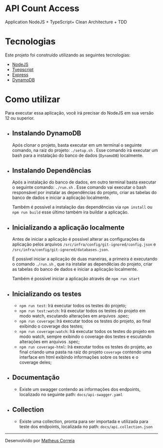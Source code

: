 # API Count Access
Application NodeJS + TypeScript+ Clean Architecture + TDD 

# Tecnologias

Este projeto foi construído utilizando as seguintes tecnologias:

- [NodeJS](https://nodejs.org/en/)
- [Tyepscript](https://www.typescriptlang.org/)
- [Express](https://expressjs.com/pt-br/)
- [DynamoDB](https://aws.amazon.com/pt/dynamodb/)

# Como utilizar

Para executar essa aplicação, você irá precisar do NodeJS em sua versão 12 ou superior.

- ## Instalando DynamoDB

  Após clonar o projeto, basta executar em um terminal o seguinte comando, na raiz do projeto: `./setup.sh` . Esse comando irá executar um bash para a instalação do banco de dados (`DynamoDB`) localmente.

- ## Instalando Dependências

  Após a instalação do banco de dados, em outro terminal basta executar o seguinte comando: `./run.sh` . Esse comando vai executar o bash responsável por instalar as dependências do projeto, criar as tabelas do banco de dados e iniciar a aplicação localmente.

  Também é possivel a instalação das dependências via `npm install` ou `npm run build` esse último também ira buildar a aplicação.

- ## Inicializando a aplicação localmente

  Antes de iniciar a aplicação é possivel alterar as configurações da aplicação pelos arquivos `/src/infra/config/git-ignored/config.json` e `/src/infra/config/git-ignored/databases.json`.

  É possivel iniciar a aplicação de duas maneiras, a primeira é executando o comando `./run.sh` , que ira instalar as dependêcias do projeto, criar as tabelas do banco de dados e iniciar a aplicação localmente.

  Também é possivel iniciar a aplicação através de `npm run start`

- ## Inicializando os testes

  - `npm run test`: Irá executar todos os testes do projeto;
  - `npm run test:watch`: Irá executar todos os testes do projeto em modo watch, escutando alterações em arquivos .spec;
  - `npm run coverage`: Irá executar todos os testes do projeto, ao final exibindo o coverage dos testes;
  - `npm run coverage:watch`: Irá executar todos os testes do projeto em modo watch, sempre exibindo o coverage dos testes e escutando alterações em arquivos .spec;
  - `npm run coverage-html`: Irá executar todos os testes do projeto, ao final criando uma pasta na raiz do projeto `coverage` contendo uma interface em html exibindo informações sobre os testes e o coverage deles;

- ## Documentação

  - Existe um swagger contendo as informações dos endpoints, localizado no seguinte path: `docs/api-swagger.yaml`

- ## Collection

  - Existe uma collection, pronta para ser importada e utilizada para teste dos endpoints, localizada no path: `docs/api.collection.json`

---

Desenvolvido por [Matheus Correia](https://www.linkedin.com/in/matheuscorreia96)
